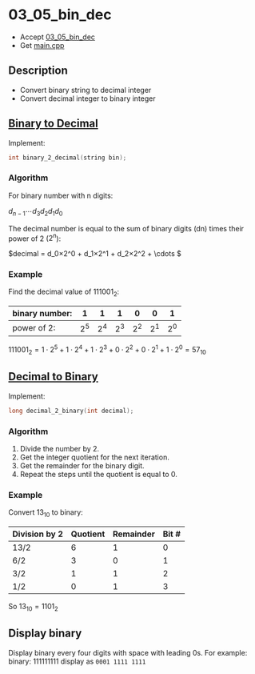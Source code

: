 # 03_05_bin_dec

- Accept [03_05_bin_dec](https://classroom.github.com/a/ZLU8lR8p)
- Get [main.cpp](main.cpp)

## Description

- Convert binary string to decimal integer
- Convert decimal integer to binary integer


## [Binary to Decimal](https://www.rapidtables.com/convert/number/binary-to-decimal.html)

Implement:

```c++
int binary_2_decimal(string bin);
```

### Algorithm

For binary number with n digits:

$d_{n-1} \cdots d_3 d_2 d_1 d_0$

The decimal number is equal to the sum of binary digits (dn) times their power of 2 ($2^n$):

$decimal = d_0×2^0 + d_1×2^1 + d_2×2^2 + \cdots $

### Example

Find the decimal value of $111001_2$:

|binary number: |1    | 1   |1    |0    |0    |1    |
|---------------|-----|-----|-----|-----|-----|-----|
|power of 2:    |$2^5$|$2^4$|$2^3$|$2^2$|$2^1$|$2^0$|

$111001_2 = 1 \cdot 2^5+1 \cdot 2^4+1 \cdot 2^3+0 \cdot 2^2+0 \cdot 2^1+1 \cdot 2^0 = 57_{10}$


## [Decimal to Binary](https://www.rapidtables.com/convert/number/decimal-to-binary.html)

Implement:

```c++
long decimal_2_binary(int decimal);
```

### Algorithm

1. Divide the number by 2.
1. Get the integer quotient for the next iteration.
1. Get the remainder for the binary digit.
1. Repeat the steps until the quotient is equal to 0.

### Example

Convert $13_{10}$ to binary:

|Division by 2 |Quotient|Remainder|Bit #|
|--------------|--------|---------|-----|
|13/2          |6       |1        |0    |
|6/2           |3       |0        |1    |
|3/2           |1       |1        |2    |
|1/2           |0       |1        |3    |

So $13_{10} = 1101_2$


## Display binary 

Display binary every four digits with space with leading 0s. For example: binary: 111111111 display as `0001 1111 1111`
